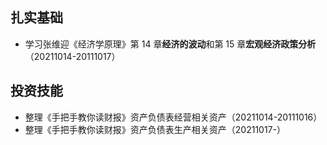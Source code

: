 ## 扎实基础

- 学习张维迎《经济学原理》第 14 章**经济的波动**和第 15 章**宏观经济政策分析**（20211014-20111017）



## 投资技能

- 整理《手把手教你读财报》资产负债表经营相关资产（20211014-20111016）
- 整理《手把手教你读财报》资产负债表生产相关资产（20211017-）
